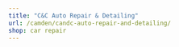 ```yaml
---
title: "C&C Auto Repair & Detailing"
url: /camden/candc-auto-repair-and-detailing/
shop: car repair
---
```

